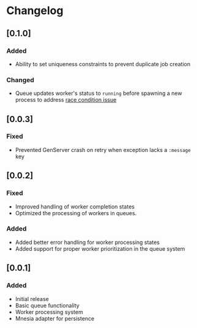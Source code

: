 # Changelog

## [0.1.0]

### Added

- Ability to set uniqueness constraints to prevent duplicate job creation

### Changed

- Queue updates worker's status to `running` before spawning a new process to address [race condition issue](https://github.com/MikeAndrianov/ant/pull/5)

## [0.0.3]

### Fixed

- Prevented GenServer crash on retry when exception lacks a `:message` key

## [0.0.2]

### Fixed

- Improved handling of worker completion states
- Optimized the processing of workers in queues.

### Added
- Added better error handling for worker processing states
- Added support for proper worker prioritization in the queue system

## [0.0.1]
### Added
- Initial release
- Basic queue functionality
- Worker processing system
- Mnesia adapter for persistence

